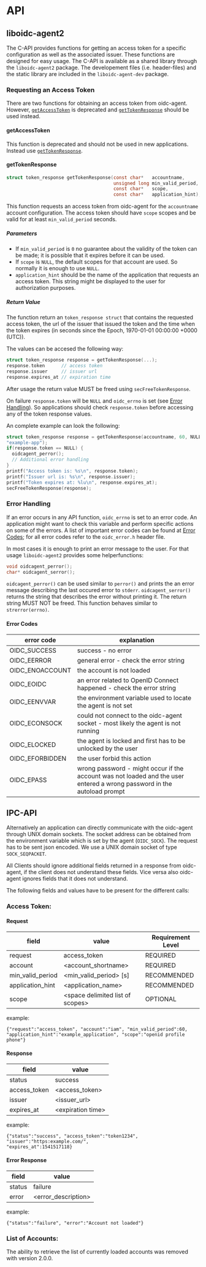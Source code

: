 # API
## liboidc-agent2
The C-API provides functions for getting an access token for a specific configuration as well as the
associated issuer. These functions are designed for easy usage. The C-API is available as a shared library through the ```liboidc-agent2``` package. The developement files (i.e. header-files) and the static library are included in the ```liboidc-agent-dev``` package.

### Requesting an Access Token
There are two functions for obtaining an access token from oidc-agent. However,
[```getAccessToken```](#getaccesstoken) is deprecated and [```getTokenResponse```](#gettokenresponse) should be used
instead.

#### getAccessToken
This function is deprecated and should not be used in new applications. Instead
use [```getTokenResponse```](#gettokenresponse).

#### getTokenResponse
```c
struct token_response getTokenResponse(const char*   accountname,
                                       unsigned long min_valid_period,
                                       const char*   scope,
                                       const char*   application_hint);
```
This function requests an access token from oidc-agent for the ```accountname```
account configuration. The access token should have ```scope``` scopes and be
valid for at least ```min_valid_period``` seconds. 

##### Parameters
- If ```min_valid_period``` is
```0``` no guarantee about the validity of the token can be made; it is possible
that it expires before it can be used. 
- If ```scope``` is ```NULL```, the
default scopes for that account are used. So normally it is enough to use ```NULL```. 
- ```application_hint``` should be the name of the application that
requests an access token. This string might be displayed to the user for
authorization purposes.

##### Return Value
The function return an ```token_response struct``` that contains the requested
access token, the url of the issuer that issued the token and the time when the
token expires (in seconds since the Epoch, 1970-01-01 00:00:00 +0000 (UTC)).

The values can be accesed the following way:
```c
struct token_response response = getTokenResponse(...);
response.token      // access token
response.issuer     // issuer url
response.expires_at // expiration time
```

After usage the return value MUST be freed using ```secFreeTokenResponse```.

On failure ```response.token``` will be ```NULL``` and ```oidc_errno``` is set
(see [Error Handling](#error-handling)). So applications should check
```response.token``` before accessing any of the token response values.

An complete example can look the following:
```c
struct token_response response = getTokenResponse(accountname, 60, NULL,
"example-app");
if(response.token == NULL) {
  oidcagent_perror();
  // Additional error handling
}
printf("Access token is: %s\n", response.token);
printf("Issuer url is: %s\n", response.issuer);
printf("Token expires at: %lu\n", response.expires_at);
secFreeTokenResponse(response);
```

### Error Handling
If an error occurs in any API function, ```oidc_errno``` is set to an error
code. An application might want to check this variable and perform specific
actions on some of the errors. A list of important error codes can be found at
[Error Codes](#error-codes); for all error codes refer to the ```oidc_error.h```
header file.

In most cases it is enough to print an error message to the user. For that usage
```liboidc-agent2``` provides some helperfunctions:
```c
void oidcagent_perror();
char* oidcagent_serror();
```

```oidcagent_perror()``` can be used similar to ```perror()``` and prints the
an error message describing the last occured error to ```stderr```.
```oidcagent_serror()``` returns the string that describes the error without
printing it. The return string MUST NOT be freed. This function behaves similar
to ```strerror(errno)```.

#### Error Codes
| error code | explanation |
|------------|-------------|
|OIDC_SUCCESS | success - no error | 
| OIDC_EERROR | general error - check the error string|
| OIDC_ENOACCOUNT | the account is not loaded|
|OIDC_EOIDC | an error related to OpenID Connect happened - check the error string|
| OIDC_EENVVAR | the environment variable used to locate the agent is not set|
| OIDC_ECONSOCK | could not connect to the oidc-agent socket - most likely the agent is not running|
| OIDC_ELOCKED| the agent is locked and first has to be unlocked by the user|
| OIDC_EFORBIDDEN|the user forbid this action|
| OIDC_EPASS | wrong password - might occur if the account was not loaded and the user entered a wrong password in the autoload prompt|

## IPC-API
Alternatively an application can directly communicate with the oidc-agent through UNIX domain sockets. The socket address can be obtained from the environment variable which is set by the agent (```OIDC_SOCK```). The request has to be sent json encoded. We use a UNIX domain socket of type ```SOCK_SEQPACKET```.

All Clients should ignore additional fields returned in a response from
oidc-agent, if the client does not understand these fields. Vice versa
also oidc-agent ignores fields that it does not understand.

The following fields and values have to be present for the different calls:

### Access Token:
#### Request
| field            | value                              | Requirement Level |
|------------------|------------------------------------|-------------------|
| request          | access_token                       | REQUIRED          |
| account          | &lt;account_shortname&gt;              | REQUIRED          |
| min_valid_period | &lt;min_valid_period&gt; [s]           | RECOMMENDED       |
| application_hint | &lt;application_name&gt;            | RECOMMENDED       |
| scope            | &lt;space delimited list of scopes&gt; | OPTIONAL          |

example:
```
{"request":"access_token", "account":"iam", "min_valid_period":60,
"application_hint":"example_application", "scope":"openid profile phone"}
```

#### Response
| field        | value          |
|--------------|----------------|
| status       | success        |
| access_token | &lt;access_token&gt; |
| issuer       | &lt;issuer_url&gt; |
| expires_at       | &lt;expiration time&gt; |

example:
```
{"status":"success", "access_token":"token1234", "issuer":"https:example.com/",
"expires_at":1541517118}
```

#### Error Response
| field  | value               |
|--------|---------------------|
| status | failure             |
| error  | &lt;error_description&gt; |

example:
```
{"status":"failure", "error":"Account not loaded"}
```

### List of Accounts:
The ability to retrieve the list of currently loaded accounts was removed with version 2.0.0.


